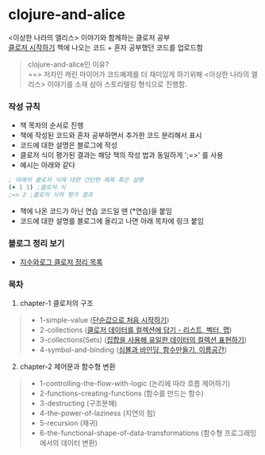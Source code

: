 # clojure-and-alice
<이상한 나라의 앨리스> 이야기와 함께하는 클로저 공부 \
[클로저 시작하기](http://www.kyobobook.co.kr/product/detailViewKor.laf?ejkGb=KOR&barcode=9788966261802) 책에 나오는 코드 + 혼자 공부했던 코드를 업로드함
> clojure-and-alice인 이유? \
> ==> 저자인 캐린 마이어가 코드예제를 더 재미있게 하기위해 <이상한 나라의 앨리스> 이야기를 소재 삼아 스토리텔링 형식으로 진행함.
### 작성 규칙
- 책 목차의 순서로 진행
- 책에 작성된 코드와 혼자 공부하면서 추가한 코드 분리해서 표시
- 코드에 대한 설명은 블로그에 작성
- 클로저 식이 평가된 결과는 해당 책의 작성 법과 동일하게 ';=>' 를 사용
- 예시는 아래와 같다
```clojure
; 아래의 클로저 식에 대한 간단한 제목 혹은 설명
(+ 1 1) ;클로저 식
;=> 2 ;클로저 식의 평가 결과
```
- 책에 나온 코드가 아닌 연습 코드일 땐 (*연습)을 붙임
- 코드에 대한 설명를 블로그에 올리고 나면 아래 목차에 링크 붙임
### 블로그 정리 보기
- [지수와로그 클로저 정리 목록](https://thumbsu.github.io/tags/clojure/)
### 목차
1. chapter-1 클로저의 구조
> - 1-simple-value ([단순값으로 처음 시작하기](https://thumbsu.github.io/2018/09/26/get-started-clojure/)) 
> - 2-collections ([클로저 데이터를 컬렉션에 담기 - 리스트, 벡터, 맵](https://thumbsu.github.io/2018/09/27/clojure-collections-1/))
> - 3-collections(Sets) ([집합을 사용해 유일한 데이터의 컬렉션 표현하기](https://thumbsu.github.io/2018/10/02/clojure-collections-2/))
> - 4-symbol-and-binding ([심볼과 바인딩, 함수만들기, 이름공간](https://thumbsu.github.io/2018/10/03/symbols-and-function]))
2. chapter-2 제어문과 함수형 변환
> - 1-controlling-the-flow-with-logic (논리에 따라 흐름 제어하기)
> - 2-functions-creating-functions (함수를 만드는 함수)
> - 3-destructing (구조분해)
> - 4-the-power-of-laziness (지연의 힘)
> - 5-recursion (재귀)
> - 6-the-functional-shape-of-data-transformations (함수형 프로그래밍에서의 데이터 변환)